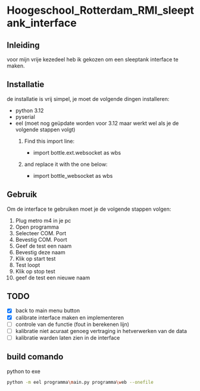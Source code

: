 # Hoogeschool_Rotterdam_RMI_sleeptank_interface

## Inleiding
voor mijn vrije kezedeel heb ik gekozen om een sleeptank interface te maken.

## Installatie
de installatie is vrij simpel, je moet de volgende dingen installeren:
- python 3.12
- pyserial
- eel (moet nog geüpdate worden voor 3.12 maar werkt wel als je de volgende stappen volgt)
    1. Find this import line:
        - import bottle.ext.websocket as wbs

    2. and replace it with the one below:
        - import bottle_websocket as wbs

## Gebruik
Om de interface te gebruiken moet je de volgende stappen volgen:
1. Plug metro m4 in je pc
2. Open programma
3. Selecteer COM. Port
4. Bevestig COM. Poort
5. Geef de test een naam
6. Bevestig deze naam
7. Klik op start test
8. Test loopt
9. Klik op stop test
10. geef de test een nieuwe naam

## TODO
- [X] back to main menu button
- [X] calibrate interface maken en implementeren
- [ ] controle van de functie (fout in berekenen lijn)
- [ ] kalibratie niet acuraat genoeg vertraging in hetverwerken van de data
- [ ] kalibratie warden laten zien in de interface
 
## build comando
python to exe

```bash
python -m eel programma\main.py programma\web --onefile 
```
